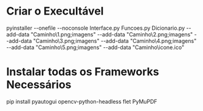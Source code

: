 # Criar o Execultável
pyinstaller --onefile --noconsole
Interface.py Funcoes.py Dicionario.py
--add-data "Caminho\1.png;imagens"
--add-data "Caminho\2.png;imagens"
--add-data "Caminho\3.png;imagens"
--add-data "Caminho\4.png;imagens"
--add-data "Caminho\5.png;imagens"
--add-data "Caminho\icone.ico"

# Instalar todas os Frameworks Necessários
pip install pyautogui opencv-python-headless flet PyMuPDF 
